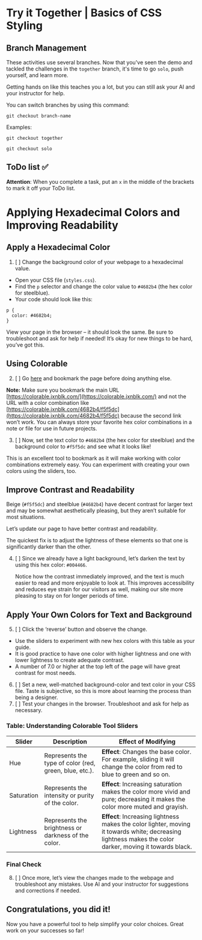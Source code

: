 # Try it Together | Basics of CSS Styling

## Branch Management
These activities use several branches. Now that you've seen the demo and tackled the challenges in the `together` branch, it's time to go `solo`, push yourself, and learn more. 

Getting hands on like this teaches you a lot, but you can still ask your AI and your instructor for help.

You can switch branches by using this command:

`git checkout branch-name`

Examples:

```
git checkout together
```

```
git checkout solo
```

## ToDo list ✅
**Attention**: When you complete a task, put an `x` in the middle of the brackets to mark it off your ToDo list.

# Applying Hexadecimal Colors and Improving Readability

## Apply a Hexadecimal Color
1. [ ] Change the background color of your webpage to a hexadecimal value.
- Open your CSS file (`styles.css`).
- Find the `p` selector and change the color value to `#4682b4` (the hex color for steelblue).
- Your code should look like this:

```
p {
  color: #4682b4;
}
```

View your page in the browser – it should look the same. Be sure to troubleshoot and ask for help if needed! It’s okay for new things to be hard, you’ve got this.

## Using Colorable
2. [ ] Go [here](https://colorable.jxnblk.com/) and bookmark the page before doing anything else.

**Note:** Make sure you bookmark the main URL [https://colorable.jxnblk.com/](https://colorable.jxnblk.com/) and not the URL with a color combination like [https://colorable.jxnblk.com/4682b4/f5f5dc](https://colorable.jxnblk.com/4682b4/f5f5dc) because the second link won’t work. You can always store your favorite hex color combinations in a note or file for use in future projects.

3. [ ] Now, set the text color to `#4682b4` (the hex color for steelblue) and the background color to `#f5f5dc` and see what it looks like!

This is an excellent tool to bookmark as it will make working with color combinations extremely easy. You can experiment with creating your own colors using the sliders, too.

## Improve Contrast and Readability
Beige (`#f5f5dc`) and steelblue (`#4682b4`) have decent contrast for larger text and may be somewhat aesthetically pleasing, but they aren’t suitable for most situations.

Let’s update our page to have better contrast and readability.

The quickest fix is to adjust the lightness of these elements so that one is significantly darker than the other. 

4. [ ] Since we already have a light background, let’s darken the text by using this hex color: `#004466`.

    Notice how the contrast immediately improved, and the text is much easier to read and more enjoyable to look at. This improves accessibility and reduces eye strain for our visitors as well, making our site more pleasing to stay on for longer periods of time.

## Apply Your Own Colors for Text and Background

5. [ ] Click the ‘reverse’ button and observe the change.
- Use the sliders to experiment with new hex colors with this table as your guide.
- It is good practice to have one color with higher lightness and one with lower lightness to create adequate contrast.
- A number of 7.0 or higher at the top left of the page will have great contrast for most needs.

6. [ ] Set a new, well-matched background-color and text color in your CSS file. Taste is subjective, so this is more about learning the process than being a designer.
7. [ ] Test your changes in the browser. Troubleshoot and ask for help as necessary.

### Table: Understanding Colorable Tool Sliders
| Slider | Description | Effect of Modifying |
| ------------- | ------------- | ------------- | 
| Hue | Represents the type of color (red, green, blue, etc.). | **Effect**: Changes the base color. For example, sliding it will change the color from red to blue to green and so on. |
| Saturation | Represents the intensity or purity of the color. | **Effect**: Increasing saturation makes the color more vivid and pure; decreasing it makes the color more muted and grayish. |
| Lightness | Represents the brightness or darkness of the color. | **Effect**: Increasing lightness makes the color lighter, moving it towards white; decreasing lightness makes the color darker, moving it towards black. |

### Final Check

8. [ ] Once more, let’s view the changes made to the webpage and troubleshoot any mistakes. Use AI and your instructor for suggestions and corrections if needed.

## Congratulations, you did it!
Now you have a powerful tool to help simplify your color choices.  Great work on your successes so far!